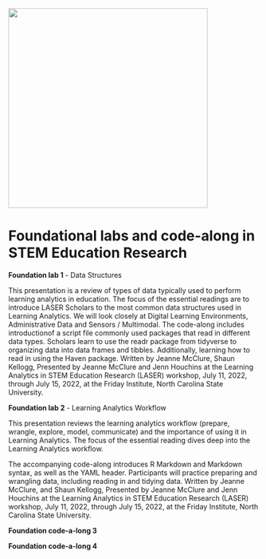 <img src="img/FLA_Primary.png" height="400px"/>

# Foundational labs and code-along in STEM Education Research


**Foundation lab 1** - Data Structures

This presentation is a review of types of data typically used to perform learning analytics in education. The focus of the essential readings are to introduce LASER Scholars to the most common data structures used in Learning Analytics. We will look closely at Digital Learning Environments, Administrative Data and Sensors / Multimodal. 
The code-along includes introductionof a script file commonly used packages that read in different data types. Scholars learn to use the readr package from tidyverse to organizing data into data frames and tibbles. Additionally, learning how to read in using the Haven package.  Written by Jeanne McClure, Shaun Kellogg, Presented by Jeanne McClure and Jenn Houchins at the Learning Analytics in STEM Education Research (LASER) workshop, July 11, 2022, through July 15, 2022, at the Friday Institute, North Carolina State University.



**Foundation lab 2** - Learning Analytics Workflow

This presentation reviews the learning analytics workflow (prepare, wrangle, explore, model, communicate) and the importance of using it in Learning Analytics. The focus of the essential reading dives deep into the Learning Analytics workflow.

The accompanying code-along introduces R Markdown and Markdown syntax, as well as the YAML header. Participants will practice preparing and wrangling data, including reading in and tidying data. Written by Jeanne McClure, and Shaun Kellogg, Presented by Jeanne McClure and Jenn Houchins at the Learning Analytics in STEM Education Research (LASER) workshop, July 11, 2022, through July 15, 2022, at the Friday Institute, North Carolina State University.

**Foundation code-a-long 3**

**Foundation code-a-long 4**
